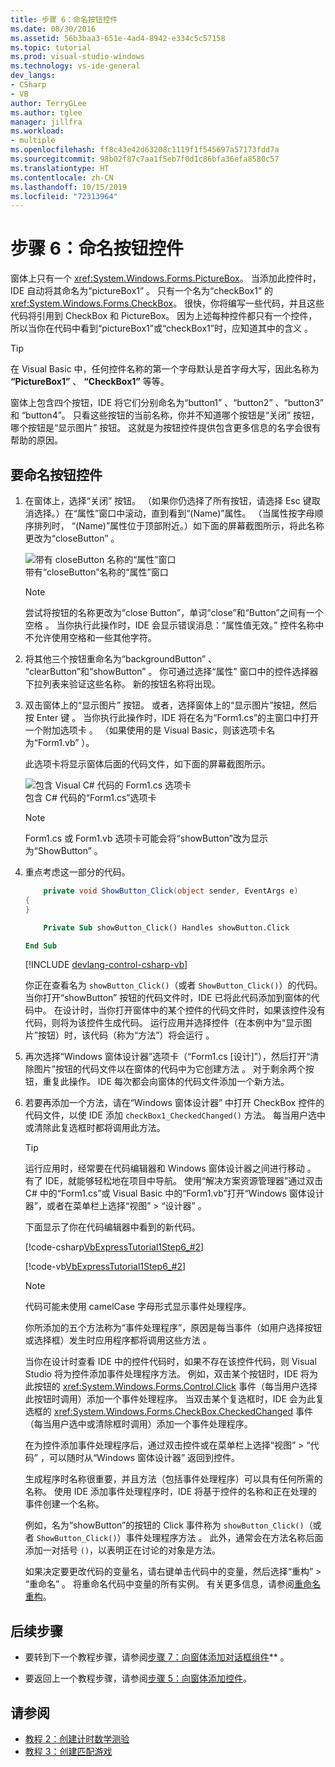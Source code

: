 ```yaml
---
title: 步骤 6：命名按钮控件
ms.date: 08/30/2016
ms.assetid: 56b3baa3-651e-4ad4-8942-e334c5c57158
ms.topic: tutorial
ms.prod: visual-studio-windows
ms.technology: vs-ide-general
dev_langs:
- CSharp
- VB
author: TerryGLee
ms.author: tglee
manager: jillfra
ms.workload:
- multiple
ms.openlocfilehash: ff8c43e42d63208c1119f1f545697a57173fdd7a
ms.sourcegitcommit: 98b02f87c7aa1f5eb7f0d1c86bfa36efa8580c57
ms.translationtype: HT
ms.contentlocale: zh-CN
ms.lasthandoff: 10/15/2019
ms.locfileid: "72313964"
---
```

# <a name="step-6-name-your-button-controls"></a>步骤 6：命名按钮控件

窗体上只有一个 <xref:System.Windows.Forms.PictureBox>。 当添加此控件时，IDE 自动将其命名为“pictureBox1”  。 只有一个名为“checkBox1”  的 <xref:System.Windows.Forms.CheckBox>。 很快，你将编写一些代码，并且这些代码将引用到 CheckBox 和 PictureBox。 因为上述每种控件都只有一个控件，所以当你在代码中看到“pictureBox1”或“checkBox1”时，应知道其中的含义   。

> [!TIP]
> 在 Visual Basic 中，任何控件名称的第一个字母默认是首字母大写，因此名称为 **“PictureBox1”** 、 **“CheckBox1”** 等等。

窗体上包含四个按钮，IDE 将它们分别命名为“button1”  、“button2”  、“button3”  和  “button4”。 只看这些按钮的当前名称，你并不知道哪个按钮是“关闭”  按钮，哪个按钮是“显示图片”  按钮。 这就是为按钮控件提供包含更多信息的名字会很有帮助的原因。

## <a name="to-name-your-button-controls"></a>要命名按钮控件

1. 在窗体上，选择“关闭”  按钮。 （如果你仍选择了所有按钮，请选择 Esc  键取消选择。）在“属性”窗口中滚动，直到看到“(Name)”属性。   （当属性按字母顺序排列时，  “(Name)”属性位于顶部附近。）如下面的屏幕截图所示，将此名称更改为“closeButton”  。

    ![带有 closeButton 名称的“属性”窗口](../ide/media/express_setnameproperty.png)<br>带有“closeButton”名称的“属性”窗口   

    > [!NOTE]
    > 尝试将按钮的名称更改为“close Button”，单词“close”和“Button”之间有一个空格  。 当你执行此操作时，IDE 会显示错误消息：“属性值无效。” 控件名称中不允许使用空格和一些其他字符。

1. 将其他三个按钮重命名为“backgroundButton”  、  “clearButton”和“showButton”  。
你可通过选择“属性”  窗口中的控件选择器下拉列表来验证这些名称。 新的按钮名称将出现。

1. 双击窗体上的“显示图片”  按钮。 或者，选择窗体上的“显示图片”按钮，然后按 Enter 键   。 当你执行此操作时，IDE 将在名为“Form1.cs”的主窗口中打开一个附加选项卡  。 （如果使用的是 Visual Basic，则该选项卡名为“Form1.vb”  ）。

   此选项卡将显示窗体后面的代码文件，如下面的屏幕截图所示。

    ![包含 Visual C&#35; 代码的 Form1.cs 选项卡](../ide/media/express_showbuttoncode.png)<br>
包含 C# 代码的“Form1.cs”选项卡 

    > [!NOTE]
    > Form1.cs 或 Form1.vb 选项卡可能会将“showButton”改为显示为“ShowButton”   。

1. 重点考虑这一部分的代码。

    ```csharp
        private void ShowButton_Click(object sender, EventArgs e)
    {
    }
    ```

    ```vb
        Private Sub showButton_Click() Handles showButton.Click

    End Sub
    ```

   [!INCLUDE [devlang-control-csharp-vb](./includes/devlang-control-csharp-vb.md)]

   你正在查看名为 `showButton_Click()`（或者 `ShowButton_Click()`）的代码。 当你打开“showButton”  按钮的代码文件时，IDE 已将此代码添加到窗体的代码中。 在设计时，当你打开窗体中的某个控件的代码文件时，如果该控件没有代码，则将为该控件生成代码。 运行应用并选择控件（在本例中为“显示图片”按钮）时，该代码（称为“方法”）将会运行   。

1. 再次选择“Windows 窗体设计器”选项卡（“Form1.cs [设计]”），然后打开“清除图片”按钮的代码文件以在窗体的代码中为它创建方法    。 对于剩余两个按钮，重复此操作。 IDE 每次都会向窗体的代码文件添加一个新方法。

1. 若要再添加一个方法，请在“Windows 窗体设计器”  中打开 CheckBox  控件的代码文件，以使 IDE 添加 `checkBox1_CheckedChanged()` 方法。 每当用户选中或清除此复选框时都将调用此方法。

   > [!TIP]
   > 运行应用时，经常要在代码编辑器和 Windows 窗体设计器之间进行移动  。 有了 IDE，就能够轻松地在项目中导航。 使用“解决方案资源管理器”通过双击 C# 中的“Form1.cs”或 Visual Basic 中的“Form1.vb”打开“Windows 窗体设计器”，或者在菜单栏上选择“视图” > “设计器”       。

    下面显示了你在代码编辑器中看到的新代码。

    [!code-csharp[VbExpressTutorial1Step6_#2](../ide/codesnippet/CSharp/step-6-name-your-button-controls_2.cs)]

    [!code-vb[VbExpressTutorial1Step6_#2](../ide/codesnippet/VisualBasic/step-6-name-your-button-controls_2.vb)]

    > [!NOTE]
    > 代码可能未使用 camelCase 字母形式显示事件处理程序。

    你所添加的五个方法称为“事件处理程序”，原因是每当事件（如用户选择按钮或选择框）发生时应用程序都将调用这些方法  。

    当你在设计时查看 IDE 中的控件代码时，如果不存在该控件代码，则 Visual Studio 将为控件添加事件处理程序方法。 例如，双击某个按钮时，IDE 将为此按钮的 <xref:System.Windows.Forms.Control.Click> 事件（每当用户选择此按钮时调用）添加一个事件处理程序。 当双击某个复选框时，IDE 会为此复选框的 <xref:System.Windows.Forms.CheckBox.CheckedChanged> 事件（每当用户选中或清除框时调用）添加一个事件处理程序。

    在为控件添加事件处理程序后，通过双击控件或在菜单栏上选择“视图”   > “代码”  ，可以随时从“Windows 窗体设计器”  返回到控件。

    生成程序时名称很重要，并且方法（包括事件处理程序）可以具有任何所需的名称。 使用 IDE 添加事件处理程序时，IDE 将基于控件的名称和正在处理的事件创建一个名称。

    例如，名为“showButton”的按钮的 Click 事件称为 `showButton_Click()`（或者 `ShowButton_Click()`）事件处理程序方法  。 此外，通常会在方法名称后面添加一对括号 `()`，以表明正在讨论的对象是方法。

    如果决定要更改代码的变量名，请右键单击代码中的变量，然后选择“重构”   > “重命名”  。 将重命名代码中变量的所有实例。 有关更多信息，请参阅[重命名重构](../ide/reference/rename.md)。

## <a name="next-steps"></a>后续步骤

* 要转到下一个教程步骤，请参阅[步骤 7：向窗体添加对话框组件](../ide/step-7-add-dialog-components-to-your-form.md)** 。

* 要返回上一个教程步骤，请参阅[步骤 5：向窗体添加控件](../ide/step-5-add-controls-to-your-form.md)。

## <a name="see-also"></a>请参阅

* [教程 2：创建计时数学测验](tutorial-2-create-a-timed-math-quiz.md)
* [教程 3：创建匹配游戏](tutorial-3-create-a-matching-game.md)
